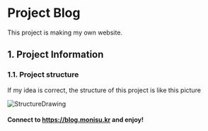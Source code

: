 # Project Blog
This project is making my own website.

## 1. Project Information
### 1.1. Project structure   
   
If my idea is correct, the structure of this project is like this picture   
   
![StructureDrawing](https://user-images.githubusercontent.com/37017859/88398347-3bfd4f80-ce00-11ea-81de-d22355745d2e.PNG)       
    
#### Connect to https://blog.monisu.kr and enjoy!   
